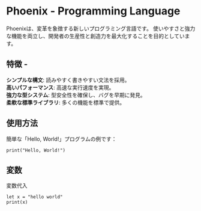 # Phoenix - Programming Language 
Phoenixは、変革を象徴する新しいプログラミング言語です。
使いやすさと強力な機能を両立し、開発者の生産性と創造力を最大化することを目的としています。 
## 特徴 - 
**シンプルな構文**: 読みやすく書きやすい文法を採用。  
**高いパフォーマンス**: 高速な実行速度を実現。  
**強力な型システム**: 型安全性を確保し、バグを早期に発見。  
**柔軟な標準ライブラリ**: 多くの機能を標準で提供。   

## 使用方法
簡単な「Hello, World!」プログラムの例です：  
```phoenix
print("Hello, World!")
```
## 変数
変数代入
```phoenix
let x = "hello world"
print(x)
```
